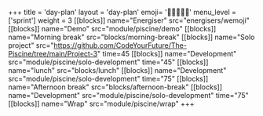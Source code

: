 +++
title = 'day-plan'
layout = 'day-plan'
emoji= '🧑🏾‍🤝‍🧑🏾'
menu_level = ['sprint']
weight = 3
[[blocks]]
name="Energiser"
src="energisers/wemoji"
[[blocks]]
name="Demo"
src="module/piscine/demo"
[[blocks]]
name="Morning break"
src="blocks/morning-break"
[[blocks]]
name="Solo project"
src="https://github.com/CodeYourFuture/The-Piscine/tree/main/Project-3"
time=45
[[blocks]]
name="Development"
src="module/piscine/solo-development"
time="45"
[[blocks]]
name="lunch"
src="blocks/lunch"
[[blocks]]
name="Development"
src="module/piscine/solo-development"
time="75"
[[blocks]]
name="Afternoon break"
src="blocks/afternoon-break"
[[blocks]]
name="Development"
src="module/piscine/solo-development"
time="75"
[[blocks]]
name="Wrap"
src="module/piscine/wrap"
+++
